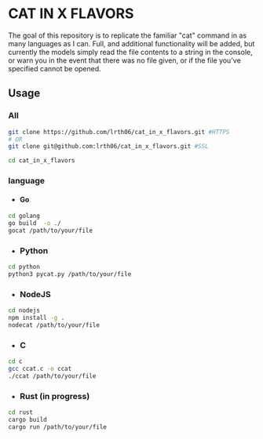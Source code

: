 # CAT IN X FLAVORS

The goal of this repository is to replicate the familiar "cat" command in as many languages as I can. Full, and additional functionality will be added, but currently the models simply read the file contents to a string in the console, or warn you in the event that there was no file given, or if the file you've specified cannot be opened.

## Usage

### All

``` bash
git clone https://github.com/lrth06/cat_in_x_flavors.git #HTTPS
# OR
git clone git@github.com:lrth06/cat_in_x_flavors.git #SSL

cd cat_in_x_flavors
```

### language

- #### Go
  
``` bash
cd golang
go build  -o ./
gocat /path/to/your/file
```

- ### Python

``` bash
cd python
python3 pycat.py /path/to/your/file
```

- ### NodeJS

```bash
cd nodejs
npm install -g .
nodecat /path/to/your/file
```

- ### C
  
``` bash
cd c
gcc ccat.c -o ccat
./ccat /path/to/your/file
```

- ### Rust (in progress)

```bash
cd rust
cargo build
cargo run /path/to/your/file
```

